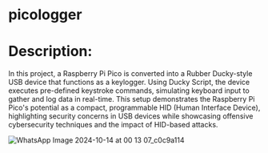# picologger

# Description:
In this project, a Raspberry Pi Pico is converted into a Rubber Ducky-style USB device that functions as a keylogger. Using Ducky Script, the device executes pre-defined keystroke commands, simulating keyboard input to gather and log data in real-time. This setup demonstrates the Raspberry Pi Pico's potential as a compact, programmable HID (Human Interface Device), highlighting security concerns in USB devices while showcasing offensive cybersecurity techniques and the impact of HID-based attacks.

![WhatsApp Image 2024-10-14 at 00 13 07_c0c9a114](https://github.com/user-attachments/assets/0809ee1f-fd9a-44cf-8b82-7dd945400d82)
